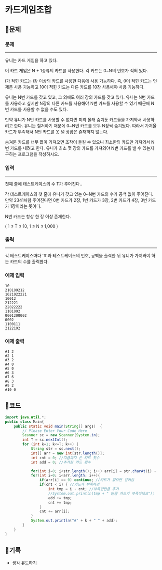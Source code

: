 # 카드게임조합

## 📍문제

### **문제**

---

유니는 카드 게임을 하고 있다.

이 카드 게임은 N + 1종류의 카드를 사용한다. 각 카드는 0~N의 번호가 적혀 있다.

i가 적힌 카드는 i장 이상의 카드를 사용한 다음에 사용 가능하다. 즉, 0이 적힌 카드는 언제든 사용 가능하고 10이 적힌 카드는 다른 카드를 10장 사용해야 사용 가능하다.

유니는 N번 카드를 갖고 있고, 그 외에도 여러 장의 카드를 갖고 있다. 유니는 N번 카드를 사용하고 싶지만 N장의 다른 카드를 사용해야 N번 카드를 사용할 수 있기 때문에 N번 카드를 사용할 수 없을 수도 있다.

만약 유니가 N번 카드를 사용할 수 없다면 미리 몰래 숨겨둔 카드들을 가져와서 사용하려고 한다. 유니는 철저하기 때문에 0~N번 카드를 모두 N장씩 숨겨뒀다. 따라서 가져올 카드가 부족해서 N번 카드를 못 낼 상황은 존재하지 않는다.

숨겨둔 카드를 너무 많이 가져오면 조작이 들킬 수 있으니 최소한의 카드만 가져와서 N번 카드를 내려고 한다. 유니가 최소 몇 장의 카드를 가져와야 N번 카드를 낼 수 있는지 구하는 프로그램을 작성하시오.

### **입력**

---

첫째 줄에 테스트케이스의 수 T가 주어진다..

각 테스트케이스의 첫 줄에 유니가 갖고 있는 0~N번 카드의 수가 공백 없이 주어진다. 만약 2341처럼 주어진다면 0번 카드가 2장, 1번 카드가 3장, 2번 카드가 4장, 3번 카드가 1장이라는 뜻이다.

N번 카드는 항상 한 장 이상 존재한다.

( 1 ≤ T ≤ 10, 1 ≤ N ≤ 1,000 )

### **출력**

---

각 테스트케이스마다 '#'과 테스트케이스의 번호, 공백을 출력한 뒤 유니가 가져와야 하는 카드의 수를 출력한다.

### **예제 입력**

```
10
210100212
1021022221
10012
212221
22022222
1101002
0001200002
0002
1100111
2122102

```

### **예제 출력**

```
#1 2
#2 1
#3 2
#4 0
#5 0
#6 3
#7 6
#8 3
#9 2
#10 0
```

## 📍코드

```java
import java.util.*;
public class Main{
    public static void main(String[] args)  {
        // Please Enter Your Code Here
        Scanner sc = new Scanner(System.in);
        int T = sc.nextInt();
        for (int k=1; k<=T; k++) {
            String str = sc.next();
            int[] arr = new int[str.length()];
            int cnt = 0; //지금까지 쓴 카드 횟수
            int add = 0; //추가한 카드 횟수

            for(int i=0; i<str.length(); i++) arr[i] = str.charAt(i) - '0';
            for(int i=0; i<arr.length; i++){
                if(arr[i] == 0) continue; //카드가 없으면 넘어감
                if(cnt < i) { //카드가 부족하면
                    int tmp = i - cnt; //부족한만큼 추가
                    //System.out.println(tmp + " 만큼 카드가 부족하네요");
                    add += tmp;
                    cnt += tmp;
                }
                cnt += arr[i];
            }
            System.out.println("#" + k + " " + add);
        }
    }
}
```

## 📍기록

- 생각 유도하기
